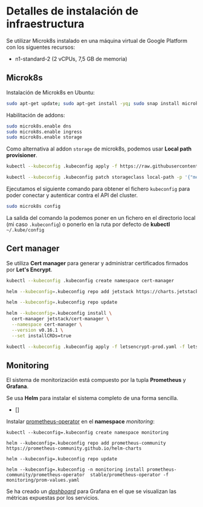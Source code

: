 # Detalles de instalación de infraestructura

Se utilizar Microk8s instalado en una máquina virtual de Google Platform con los siguentes recursos:

- n1-standard-2 (2 vCPUs, 7,5 GB de memoria)

## Microk8s

Instalación de Microk8s en Ubuntu:

```Bash
sudo apt-get update; sudo apt-get install -yq; sudo snap install microk8s --classic; sudo usermod -a -G microk8s $(whoami); sudo chown -f -R $(whoami) ~/.kube
```

Habilitación de addons:

```bash
sudo microk8s.enable dns
sudo microk8s.enable ingress
sudo microk8s.enable storage
```

Como alternativa al addon `storage` de microk8s, podemos usar **Local path provisioner**.

```bash
kubectl --kubeconfig .kubeconfig apply -f https://raw.githubusercontent.com/rancher/local-path-provisioner/master/deploy/local-path-storage.yaml

kubectl --kubeconfig .kubeconfig patch storageclass local-path -p '{"metadata": {"annotations":{"storageclass.kubernetes.io/is-default-class":"true"}}}'
```

Ejecutamos el siguiente comando para obtener el fichero `kubeconfig` para poder conectar y autenticar contra el API del cluster.

```bash
sudo microk8s config
```

La salida del comando la podemos poner en un fichero en el directorio local (mi caso `.kubeconfig`) o ponerlo en la ruta por defecto de **kubectl** `~/.kube/config`

## Cert manager

Se utiliza **Cert manager** para generar y administrar certificados firmados por **Let's Encrypt**.

```bash
kubectl --kubeconfig .kubeconfig create namespace cert-manager

helm --kubeconfig=.kubeconfig repo add jetstack https://charts.jetstack.io

helm --kubeconfig=.kubeconfig repo update

helm --kubeconfig=.kubeconfig install \
  cert-manager jetstack/cert-manager \
  --namespace cert-manager \
  --version v0.16.1 \
  --set installCRDs=true

kubectl --kubeconfig .kubeconfig apply -f letsencrypt-prod.yaml -f letsencrypt-staging.yaml
```


## Monitoring

El sistema de monitorización está compuesto por la tupla **Prometheus** y **Grafana**.

Se usa **Helm** para instalar el sistema completo de una forma sencilla.

* []

Instalar [prometheus-operator](https://github.com/prometheus-community/helm-charts) en el **namespace** *monitoring*:

```
kubectl --kubeconfig=.kubeconfig create namespace monitoring

helm --kubeconfig=.kubeconfig repo add prometheus-community https://prometheus-community.github.io/helm-charts

helm --kubeconfig=.kubeconfig repo update

helm --kubeconfig=.kubeconfig -n monitoring install prometheus-community/prometheus-operator  stable/prometheus-operator -f monitoring/prom-values.yaml
```

Se ha creado un [*dashboard*](monitoring/mongodb-dashboard.json) para Grafana en el que se visualizan las métricas expuestas por los servicios.
